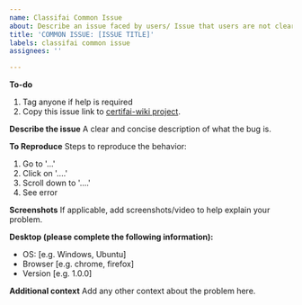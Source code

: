 ```yaml
---
name: Classifai Common Issue
about: Describe an issue faced by users/ Issue that users are not clear about for Classifai
title: 'COMMON ISSUE: [ISSUE TITLE]'
labels: classifai common issue
assignees: ''

---
```

**To-do**
1. Tag anyone if help is required
2. Copy this issue link to [certifai-wiki project](https://github.com/CertifaiAI/certifai-wiki/projects/2).

**Describe the issue**
A clear and concise description of what the bug is.

**To Reproduce**
Steps to reproduce the behavior:
1. Go to '...'
2. Click on '....'
3. Scroll down to '....'
4. See error

**Screenshots**
If applicable, add screenshots/video to help explain your problem.

**Desktop (please complete the following information):**
- OS: [e.g. Windows, Ubuntu]
- Browser [e.g. chrome, firefox]
- Version [e.g. 1.0.0]

**Additional context**
Add any other context about the problem here.


